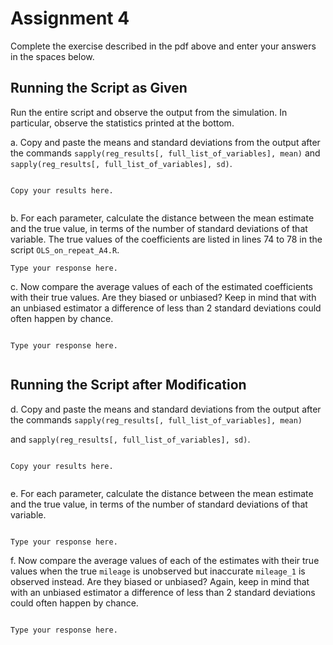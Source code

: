 # Assignment 4

Complete the exercise described in the pdf above and enter your answers in 
the spaces below.

## Running the Script as Given

Run the entire script and observe the output from the simulation.
In particular, observe the statistics printed at the bottom.



a. Copy and paste the means and standard deviations from the output after the commands
```sapply(reg_results[, full_list_of_variables], mean)``` 
and ```sapply(reg_results[, full_list_of_variables], sd)```. 


```

Copy your results here.


```

b. For each parameter, calculate the distance between the mean estimate and the true value, in terms of the number of standard deviations of that variable. 
The true values of the coefficients are listed in lines 74 to 78 in the script ```OLS_on_repeat_A4.R```.


```
Type your response here.
```


c. Now compare the average values of each of the estimated coefficients with their true values.
Are they biased or unbiased?
Keep in mind that with an unbiased estimator 
a difference of less than $2$ standard deviations could often happen by chance.


```

Type your response here.


```



## Running the Script after Modification


d. Copy and paste the means and standard deviations from the output 
after the commands 
```sapply(reg_results[, full_list_of_variables], mean)```

and ```sapply(reg_results[, full_list_of_variables], sd)```.


```

Copy your results here.


```


e. For each parameter, calculate the distance between the mean estimate and the true value, in terms of the number of standard deviations of that variable. 


```

Type your response here.

```


f. Now compare the average values of each of the estimates 
with their true values when the true 
```mileage``` is unobserved 
but inaccurate ```mileage_1``` is observed instead.
Are they biased or unbiased?
Again, keep in mind that with an unbiased estimator 
a difference of less than $2$ standard deviations could often happen by chance. 


```

Type your response here.


```


